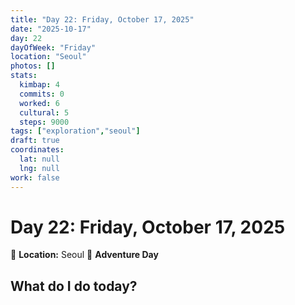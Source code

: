 ```yaml
---
title: "Day 22: Friday, October 17, 2025"
date: "2025-10-17"
day: 22
dayOfWeek: "Friday"
location: "Seoul"
photos: []
stats:
  kimbap: 4
  commits: 0
  worked: 6
  cultural: 5
  steps: 9000
tags: ["exploration","seoul"]
draft: true
coordinates:
  lat: null
  lng: null
work: false
---
```

# Day 22: Friday, October 17, 2025

📍 **Location:** Seoul
🎒 **Adventure Day**

## What do I do today?


